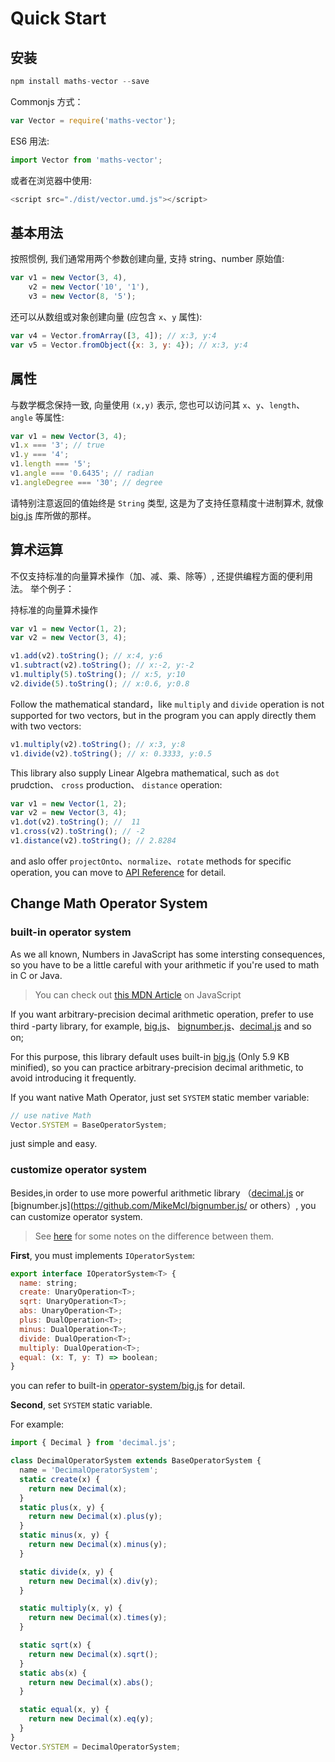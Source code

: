 # Quick Start

## 安装

```js
npm install maths-vector --save
```

Commonjs 方式：

```js
var Vector = require('maths-vector');
```

ES6 用法:

```js
import Vector from 'maths-vector';
```

或者在浏览器中使用:

```js
<script src="./dist/vector.umd.js"></script>
```

## 基本用法

按照惯例, 我们通常用两个参数创建向量, 支持 string、number 原始值:

```js
var v1 = new Vector(3, 4),
    v2 = new Vector('10', '1'),
    v3 = new Vector(8, '5');
```

还可以从数组或对象创建向量 (应包含 `x`、`y` 属性):

```js
var v4 = Vector.fromArray([3, 4]); // x:3, y:4
var v5 = Vector.fromObject({x: 3, y: 4}); // x:3, y:4
```

## 属性

与数学概念保持一致, 向量使用 `(x,y)` 表示, 您也可以访问其 `x`、`y`、`length`、`angle` 等属性:

```js
var v1 = new Vector(3, 4);
v1.x === '3'; // true
v1.y === '4';
v1.length === '5';
v1.angle === '0.6435'; // radian
v1.angleDegree === '30'; // degree
```

请特别注意返回的值始终是 `String` 类型, 这是为了支持任意精度十进制算术, 就像 [big.js](http://mikemcl.github.io/big.js/) 库所做的那样。

## 算术运算

不仅支持标准的向量算术操作（加、减、乘、除等）, 还提供编程方面的便利用法。 举个例子：

持标准的向量算术操作

```js
var v1 = new Vector(1, 2);
var v2 = new Vector(3, 4);

v1.add(v2).toString(); // x:4, y:6
v1.subtract(v2).toString(); // x:-2, y:-2
v1.multiply(5).toString(); // x:5, y:10
v2.divide(5).toString(); // x:0.6, y:0.8
```

Follow the mathematical standard，like `multiply` and `divide` operation is not supported for two vectors, but in the program you can apply directly them with two vectors:

```js
v1.multiply(v2).toString(); // x:3, y:8
v1.divide(v2).toString(); // x: 0.3333, y:0.5
```

This library also supply Linear Algebra mathematical, such as `dot` prudction、 `cross` production、 `distance` operation:

```js
var v1 = new Vector(1, 2);
var v2 = new Vector(3, 4);
v1.dot(v2).toString(); //  11
v1.cross(v2).toString(); // -2
v1.distance(v2).toString(); // 2.8284
```

and aslo offer `projectOnto`、`normalize`、`rotate` methods for specific operation, you can move to [API Reference](/api/) for detail.

## Change Math Operator System

### built-in operator system

As we all known, Numbers in JavaScript has some intersting consequences, so you have to be a little careful with your arithmetic if you're used to math in C or Java.

> You can check out [this MDN Article](https://developer.mozilla.org/en-US/docs/Web/JavaScript/A_re-introduction_to_JavaScript#Numbers) on JavaScript

If you want arbitrary-precision decimal arithmetic operation, prefer to use third -party library, for example, [big.js](http://mikemcl.github.io/big.js/)、 [bignumber.js](https://github.com/MikeMcl/bignumber.js/)、[decimal.js](https://github.com/MikeMcl/decimal.js/) and so on;

For this purpose, this library default uses built-in [big.js](http://mikemcl.github.io/big.js/) (Only 5.9 KB minified), so you can practice arbitrary-precision decimal arithmetic, to avoid introducing it frequently.

If you want native Math Operator, just set `SYSTEM` static member variable:

```js
// use native Math
Vector.SYSTEM = BaseOperatorSystem;
```

just simple and easy.

### customize operator system

Besides,in order to use more powerful arithmetic library （[decimal.js](https://github.com/MikeMcl/decimal.js/) or \[bignumber.js\](https://github.com/MikeMcl/bignumber.js/ or others）, you can customize operator system.

> See [here](https://github.com/MikeMcl/big.js/wiki) for some notes on the difference between them.

**First**, you must implements `IOperatorSystem`:

```js
export interface IOperatorSystem<T> {
  name: string;
  create: UnaryOperation<T>;
  sqrt: UnaryOperation<T>;
  abs: UnaryOperation<T>;
  plus: DualOperation<T>;
  minus: DualOperation<T>;
  divide: DualOperation<T>;
  multiply: DualOperation<T>;
  equal: (x: T, y: T) => boolean;
}
```

you can refer to built-in [operator-system/big.js](https://github.com/boycgit/maths-vector/blob/master/src/operator-system/big.js) for detail.

**Second**, set `SYSTEM` static variable.

For example:

```js
import { Decimal } from 'decimal.js';

class DecimalOperatorSystem extends BaseOperatorSystem {
  name = 'DecimalOperatorSystem';
  static create(x) {
    return new Decimal(x);
  }
  static plus(x, y) {
    return new Decimal(x).plus(y);
  }
  static minus(x, y) {
    return new Decimal(x).minus(y);
  }

  static divide(x, y) {
    return new Decimal(x).div(y);
  }

  static multiply(x, y) {
    return new Decimal(x).times(y);
  }

  static sqrt(x) {
    return new Decimal(x).sqrt();
  }
  static abs(x) {
    return new Decimal(x).abs();
  }

  static equal(x, y) {
    return new Decimal(x).eq(y);
  }
}
Vector.SYSTEM = DecimalOperatorSystem;
```